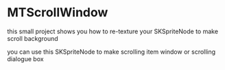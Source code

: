 MTScrollWindow
==============

this small project shows you how to re-texture your SKSpriteNode to make scroll background

you can use this SKSpriteNode to make scrolling item window or scrolling dialogue box 
